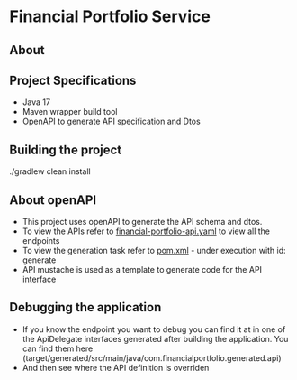 # Financial Portfolio Service
## About

## Project Specifications
- Java 17
- Maven wrapper build tool
- OpenAPI to generate API specification and Dtos

## Building the project
./gradlew clean install

## About openAPI
- This project uses openAPI to generate the API schema and dtos. 
- To view the APIs refer to [financial-portfolio-api.yaml](src/main/resources/openapi/financial-portfolio-api.yaml) to view all the endpoints
- To view the generation task refer to [pom.xml](pom.xml) - under execution with id: generate
- API mustache is used as a template to generate code for the API interface

## Debugging the application
- If you know the endpoint you want to debug you can find it at in one of the ApiDelegate interfaces generated after building the application. You can find them here (target/generated/src/main/java/com.financialportfolio.generated.api)
- And then see where the API definition is overriden
